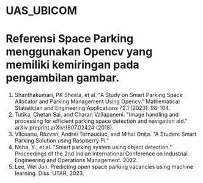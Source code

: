 # UAS_UBICOM

# Referensi Space Parking menggunakan Opencv yang memiliki kemiringan pada pengambilan gambar.
1. Shanthakumari, PK Sheela, et al. "A Study on Smart Parking Space Allocator and Parking Management Using Opencv." Mathematical Statistician and Engineering Applications 72.1 (2023): 98-104.
2. Tutika, Chetan Sai, and Charan Vallapaneni. "Image handling and processing for efficient parking space detection and navigation aid." arXiv preprint arXiv:1807.02424 (2018).
3. Vîlceanu, Răzvan, Andrei Ternauciuc, and Mihai Onița. "A Student Smart Parking Solution using Raspberry Pi."
4. Neha, Y., et al. "Smart parking system using object detection." Proceedings of the 2nd Indian International Conference on Industrial Engineering and Operations Management. 2022.
5. Lee, Wei Jun. Predicting open space parking vacancies using machine learning. Diss. UTAR, 2023.
